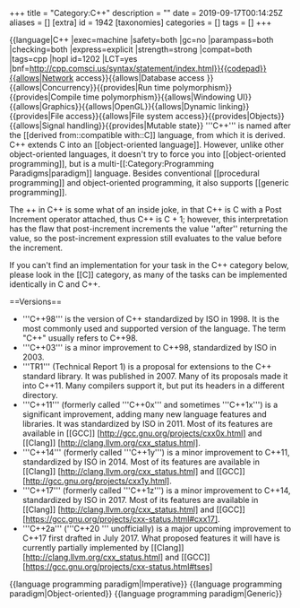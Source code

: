 +++
title = "Category:C++"
description = ""
date = 2019-09-17T00:14:25Z
aliases = []
[extra]
id = 1942
[taxonomies]
categories = []
tags = []
+++

{{language|C++
|exec=machine
|safety=both
|gc=no
|parampass=both
|checking=both
|express=explicit
|strength=strong
|compat=both
|tags=cpp
|hopl id=1202
|LCT=yes
|bnf=http://cpp.comsci.us/syntax/statement/index.html}}{{codepad}}{{allows|Network access}}{{allows|Database access
}}{{allows|Concurrency}}{{provides|Run time polymorphism}}{{provides|Compile time polymorphism}}{{allows|Windowing UI}}{{allows|Graphics}}{{allows|OpenGL}}{{allows|Dynamic linking}}{{provides|File access}}{{allows|File system access}}{{provides|Objects}}{{allows|Signal handling}}{{provides|Mutable state}}
'''C++''' is named after the [[derived from::compatible with::C]] language, from which it is derived. C++ extends C into an [[object-oriented language]]. However, unlike other object-oriented languages, it doesn't try to force you into [[object-oriented programming]], but is a multi-[[:Category:Programming Paradigms|paradigm]] language. Besides conventional [[procedural programming]] and object-oriented programming, it also supports [[generic programming]]. 

The ++ in C++ is some what of an inside joke, in that C++ is C with a Post Increment operator attached, thus C++ is C + 1; however, this interpretation has the flaw that post-increment increments the value ''after'' returning the value, so the post-increment expression still evaluates to the value before the increment.

If you can't find an implementation for your task in the C++ category below, please look in the [[C]] category, as many of the tasks can be implemented identically in C and C++.

==Versions==
* '''C++98''' is the version of C++ standardized by ISO in 1998. It is the most commonly used and supported version of the language. The term "C++" usually refers to C++98.
* '''C++03''' is a minor improvement to C++98, standardized by ISO in 2003.
* '''TR1''' (Technical Report 1) is a proposal for extensions to the C++ standard library. It was published in 2007. Many of its proposals made it into C++11. Many compilers support it, but put its headers in a different directory.
* '''C++11''' (formerly called '''C++0x''' and sometimes '''C++1x''') is a significant improvement, adding many new language features and libraries. It was standardized by ISO in 2011. Most of its features are available in [[GCC]] [http://gcc.gnu.org/projects/cxx0x.html] and [[Clang]] [http://clang.llvm.org/cxx_status.html].
* '''C++14''' (formerly called '''C++1y''') is a minor improvement to C++11, standardized by ISO in 2014. Most of its features are available in [[Clang]] [http://clang.llvm.org/cxx_status.html] and [[GCC]] [http://gcc.gnu.org/projects/cxx1y.html].
* '''C++17''' (formerly called '''C++1z''') is a minor improvement to C++14, standardized by ISO in 2017. Most of its features are available in [[Clang]] [http://clang.llvm.org/cxx_status.html] and [[GCC]] [https://gcc.gnu.org/projects/cxx-status.html#cxx17].
* '''C++2a''' ('''C++20 ''' unofficially) is a major upcoming improvement to C++17 first drafted in July 2017. What proposed features it will have is currently partially implemented by [[Clang]] [http://clang.llvm.org/cxx_status.html] and [[GCC]] [https://gcc.gnu.org/projects/cxx-status.html#tses]

{{language programming paradigm|Imperative}}
{{language programming paradigm|Object-oriented}}
{{language programming paradigm|Generic}}
<br clear="both">
